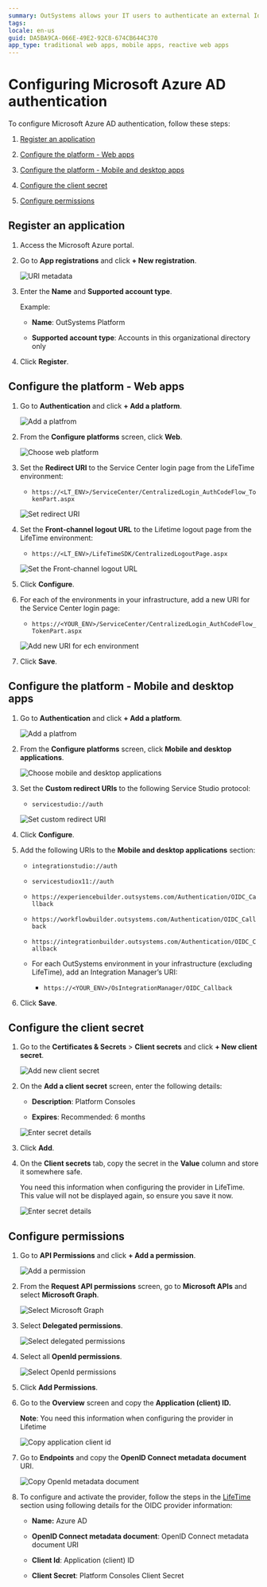 ```yaml
---
summary: OutSystems allows your IT users to authenticate an external IdP via OpenID Connect.
tags:
locale: en-us
guid: DA5BA9CA-066E-49E2-92C8-674CB644C370
app_type: traditional web apps, mobile apps, reactive web apps
---
```


# Configuring Microsoft Azure AD authentication

To configure Microsoft Azure AD authentication, follow these steps:

1. [Register an application](#register-an-application)

1. [Configure the platform - Web apps](#configure-the-platform---web-apps)

1. [Configure the platform - Mobile and desktop apps](#configure-the-platform---mobile-and-desktop-apps)

1. [Configure the client secret](#configure-the-client-secret)

1. [Configure permissions](#configure-permissions)

## Register an application

1. Access the Microsoft Azure portal.

1. Go to **App registrations** and click  **+ New registration**.

    ![URI metadata](images/new-reg-az.png)

1. Enter the **Name** and **Supported account type**.

    Example:

    * **Name**: OutSystems Platform

    * **Supported account type**: Accounts in this organizational directory only

1. Click **Register**.

## Configure the platform - Web apps

1. Go to **Authentication** and click **+ Add a platform**.

    ![Add a platfrom](images/add-platform-az.png)

1. From the **Configure platforms** screen, click **Web**.

    ![Choose web platform](images/web-az.png)

1. Set the **Redirect URI** to the Service Center login page from the LifeTime environment:

    * ``https://<LT_ENV>/ServiceCenter/CentralizedLogin_AuthCodeFlow_TokenPart.aspx``

    ![Set redirect URI](images/redirect-az.png)

1. Set the **Front-channel logout URL** to the Lifetime logout page from the LifeTime environment:

    * ``https://<LT_ENV>/LifeTimeSDK/CentralizedLogoutPage.aspx``

    ![Set the Front-channel logout URL](images/front-channel-az.png)

1. Click **Configure**.

1. For each of the environments in your infrastructure, add a new URI for the Service Center login page:

    * ``https://<YOUR_ENV>/ServiceCenter/CentralizedLogin_AuthCodeFlow_TokenPart.aspx``

    ![Add new URI for ech environment](images/redirect-uri-az.png)

1. Click **Save**.

## Configure the platform - Mobile and desktop apps

1. Go to **Authentication** and click **+ Add a platform**.

    ![Add a platfrom](images/add-platform-az.png)

1. From the **Configure platforms** screen, click **Mobile and desktop applications**.

    ![Choose mobile and desktop applications](images/mob-desktop-az.png)

1. Set the **Custom redirect URIs** to the following Service Studio protocol:

    * ``servicestudio://auth``

    ![Set custom redirect URI](images/custom-uri-az.png)

1. Click **Configure**.

1. Add the following URIs to the **Mobile and desktop applications** section:

    * ``integrationstudio://auth``

    * ``servicestudiox11://auth``

    * ``https://experiencebuilder.outsystems.com/Authentication/OIDC_Callback``

    * ``https://workflowbuilder.outsystems.com/Authentication/OIDC_Callback``

    * ``https://integrationbuilder.outsystems.com/Authentication/OIDC_Callback``

    * For each OutSystems environment in your infrastructure (excluding LifeTime), add an Integration Manager’s URI:

        * ``https://<YOUR_ENV>/OsIntegrationManager/OIDC_Callback``

1. Click **Save**.

## Configure the client secret

1. Go to the **Certificates & Secrets** > **Client  secrets** and click **+ New client secret**.

    ![Add new client secret](images/add-secret-az.png)

1. On the **Add a client secret** screen, enter the following details:

    * **Description**: Platform Consoles

    * **Expires**: Recommended: 6 months

    ![Enter secret details](images/secret-details-az.png)

1. Click **Add**.

1. On the **Client secrets** tab, copy the secret in the **Value** column and store it somewhere safe.

    <div class="warning" markdown="1">

     You need this information when configuring the provider in LifeTime. This value will not be displayed again, so ensure you save it now.

    </div>

    ![Enter secret details](images/secret-value-az.png)

## Configure permissions

1. Go to **API Permissions** and click **+ Add a permission**.

    ![Add a permission](images/add-permission-az.png)

1. From the **Request API permissions** screen, go to **Microsoft APIs** and select **Microsoft Graph**.

    ![Select Microsoft Graph](images/graph-az.png)

1. Select **Delegated permissions**.

    ![Select delegated permissions](images/delegated-permissions-az.png)

1. Select all **OpenId permissions**.

    ![Select OpenId permissions](images/openid-permissions-az.png)

1. Click **Add Permissions**.

1. Go to the **Overview** screen and copy the **Application (client) ID.**

    **Note**: You need this information when configuring the provider in Lifetime

    ![Copy application client id](images/app-client-id-az.png)

1. Go to **Endpoints** and copy the **OpenID Connect metadata document** URI.

    ![Copy OpenId metadata document](images/endpoint-az.png)

1. To configure and activate the provider, follow the steps in the [LifeTime](external-idp-lifetime.md) section using following details for the OIDC provider information:

    * **Name:** Azure AD

    * **OpenID Connect metadata document**: OpenID Connect metadata document URI

    * **Client Id**: Application (client) ID

    * **Client Secret**: Platform Consoles Client Secret











